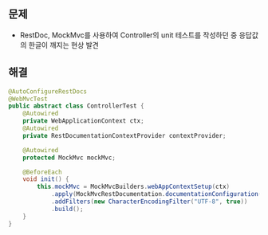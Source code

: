 ## 문제
- RestDoc, MockMvc를 사용하여 Controller의 unit 테스트를 작성하던 중 응답값의 한글이 깨지는 현상 발견
## 해결
```java
@AutoConfigureRestDocs
@WebMvcTest
public abstract class ControllerTest {
	@Autowired
	private WebApplicationContext ctx;
	@Autowired
	private RestDocumentationContextProvider contextProvider;

	@Autowired
	protected MockMvc mockMvc;

	@BeforeEach
	void init() {
		this.mockMvc = MockMvcBuilders.webAppContextSetup(ctx)
			.apply(MockMvcRestDocumentation.documentationConfiguration(contextProvider))
			.addFilters(new CharacterEncodingFilter("UTF-8", true))
			.build();
	}
}

```